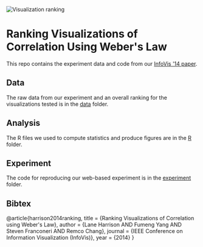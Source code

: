 ![Visualization ranking](docs/img/ranking.png?raw=true)

Ranking Visualizations of Correlation Using Weber's Law
===================

This repo contains the experiment data and code from our [InfoVis '14 paper](docs/harrison2014ranking.pdf?raw=true). 

Data
---

The raw data from our experiment and an overall ranking for the visualizations tested is in the [data](data) folder.

Analysis
---

The R files we used to compute statistics and produce figures are in the [R](R/) folder.

Experiment
---

The code for reproducing our web-based experiment is in the [experiment](experiment) folder.


Bibtex
---
@article{harrison2014ranking, 
  title = {Ranking Visualizations of Correlation using Weber's Law}, 
  author = {Lane Harrison AND Fumeng Yang AND Steven Franconeri AND Remco Chang}, 
  journal = {IEEE Conference on Information Visualization (InfoVis)}, 
  year = {2014} 
} 
